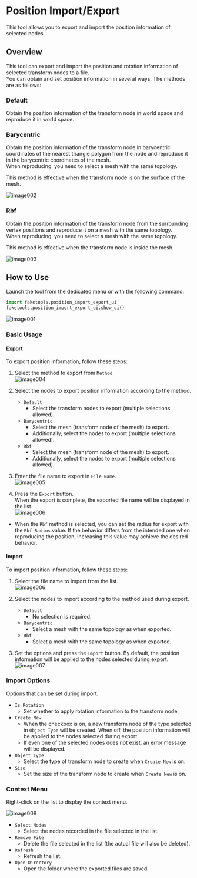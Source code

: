 # Position Import/Export

This tool allows you to export and import the position information of selected nodes.

## Overview

This tool can export and import the position and rotation information of selected transform nodes to a file.  
You can obtain and set position information in several ways. The methods are as follows:

### Default

Obtain the position information of the transform node in world space and reproduce it in world space.

### Barycentric

Obtain the position information of the transform node in barycentric coordinates of the nearest triangle polygon from the node and reproduce it in the barycentric coordinates of the mesh.  
When reproducing, you need to select a mesh with the same topology.

This method is effective when the transform node is on the surface of the mesh.

![image002](images/position_import_export/image002.png) 

### Rbf

Obtain the position information of the transform node from the surrounding vertex positions and reproduce it on a mesh with the same topology.  
When reproducing, you need to select a mesh with the same topology.

This method is effective when the transform node is inside the mesh.

![image003](images/position_import_export/image003.png) 

## How to Use

Launch the tool from the dedicated menu or with the following command:

```python
import faketools.position_import_export_ui
faketools.position_import_export_ui.show_ui()
```

![image001](images/position_import_export/image001.png)

### Basic Usage

#### Export

To export position information, follow these steps:

1. Select the method to export from `Method`.  
  ![image004](images/position_import_export/image004.png)

1. Select the nodes to export position information according to the method.  

     - `Default`  
       - Select the transform nodes to export (multiple selections allowed).
     - `Barycentric`  
       - Select the mesh (transform node of the mesh) to export.
       - Additionally, select the nodes to export (multiple selections allowed).
     - `Rbf`  
       - Select the mesh (transform node of the mesh) to export.
       - Additionally, select the nodes to export (multiple selections allowed).
    
2. Enter the file name to export in `File Name`.  
  ![image005](images/position_import_export/image005.png)

1. Press the `Export` button.  
  When the export is complete, the exported file name will be displayed in the list.  
  ![image006](images/position_import_export/image006.png)

* When the `Rbf` method is selected, you can set the radius for export with the `Rbf Radius` value. If the behavior differs from the intended one when reproducing the position, increasing this value may achieve the desired behavior.

#### Import

To import position information, follow these steps:

1. Select the file name to import from the list.  
  ![image006](images/position_import_export/image006.png)

2. Select the nodes to import according to the method used during export.  
     - `Default`  
       - No selection is required.
     - `Barycentric`  
       - Select a mesh with the same topology as when exported.
     - `Rbf`  
        - Select a mesh with the same topology as when exported.

3. Set the options and press the `Import` button. By default, the position information will be applied to the nodes selected during export.  
  ![image007](images/position_import_export/image007.png)

### Import Options

Options that can be set during import.

- `Is Rotation`  
  - Set whether to apply rotation information to the transform node.
- `Create New`  
  - When the checkbox is on, a new transform node of the type selected in `Object Type` will be created. When off, the position information will be applied to the nodes selected during export.
  - If even one of the selected nodes does not exist, an error message will be displayed.
- `Object Type`  
  - Select the type of transform node to create when `Create New` is on.
- `Size`  
  - Set the size of the transform node to create when `Create New` is on.
  
### Context Menu

Right-click on the list to display the context menu.

![image008](images/position_import_export/image008.png)

- `Select Nodes`  
  - Select the nodes recorded in the file selected in the list.
- `Remove File`  
  - Delete the file selected in the list (the actual file will also be deleted).
- `Refresh`  
  - Refresh the list.
- `Open Directory`  
  - Open the folder where the exported files are saved.
